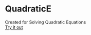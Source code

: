 # QuadraticE
Created for Solving Quadratic Equations</br>
<a href="http://htmlpreview.github.io/?https://github.com/zo0m1k/QuadraticE/blob/master/QE.html">Try it out</a>
